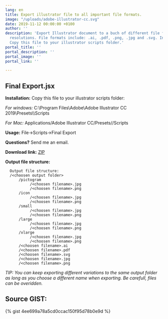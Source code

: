 ```yaml
---
lang: en
title: Export illustrator file to all important file formats.
image: "/uploads/adobe-illustrator-cc.svg"
date: 2019-11-12 00:00:00 +0100
author: ''
description: 'Export Illustrator document to a buch of different file formats and
  resolutions. File formats include: .ai, .pdf, .png, .jpg and .svg. Installation:
  Copy this file to your illustrator scripts folder.'
portal_title: ''
portal_description: ''
portal_image: ''
portal_link: ''

---
```

## Final Export.jsx

**Installation:** Copy this file to your illustrator scripts folder:

_For windows:_ C:\\Program Files\\Adobe\\Adobe Illustrator CC 2019\\Presets\\<your locale>\\Scripts

_For Mac:_ Applications/Adobe Illustrator CC/Presets/<your locale>/Scripts

**Usage:** File->Scripts->Final Export

**Questions?** Send me an email.

**Download link:** [ZIP](https://gist.github.com/sempostma/4ee699a78a5cd0ccac150f95d78b0e9d/archive/3b6a5a282315706b5c08c5f626cddc174dfe1c47.zip "Script downloaden")

**Output file structure:**

      Output file structure:
      /<choosen output folder>
          /pictogram
               /<choosen filename>.jpg
               /<choosen filename>.png
          /icon
               /<choosen filename>.jpg
               /<choosen filename>.png
          /small
               /<choosen filename>.jpg
               /<choosen filename>.png
          /large
               /<choosen filename>.jpg
               /<choosen filename>.png
          /xlarge
               /<choosen filename>.jpg
               /<choosen filename>.png
          /<choosen filename>.ai
          /<choosen filename>.pdf
          /<choosen filename>.svg
          /<choosen filename>.jpg
          /<choosen filename>.png

_TIP: You can keep exporting different variations to the same output folder as long as you choose a different name when exporting. Be carefull, files can be overidden._

## Source GIST:

{% gist 4ee699a78a5cd0ccac150f95d78b0e9d %}